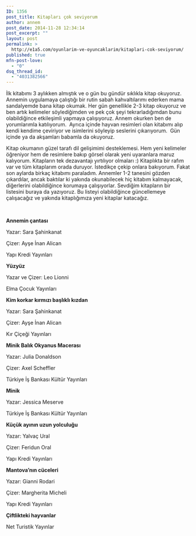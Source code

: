 ```yaml
---
ID: 1356
post_title: Kitapları çok seviyorum
author: annem
post_date: 2014-11-28 12:34:14
post_excerpt: ""
layout: post
permalink: >
  http://e1a5.com/oyunlarim-ve-oyuncaklarim/kitaplari-cok-seviyorum/
published: true
mfn-post-love:
  - "0"
dsq_thread_id:
  - "4031382566"
---
```

İlk kitabımı 3 aylıkken almıştık ve o gün bu gündür sıklıkla kitap okuyoruz. Annemin uygulamaya çalıştığı bir rutin sabah kahvaltılarımı ederken mama sandalyemde bana kitap okumak. Her gün genellikle 2-3 kitap okuyoruz ve ben artık kelimeler söylediğimden ve pek çok şeyi tekrarladığımdan bunu olabildiğince etkileşimli yapmaya çalışıyoruz. Annem okurken ben de yorumlarımla katılıyorum.  Ayrıca içinde hayvan resimleri olan kitabımı alıp kendi kendime çeviriyor ve isimlerini söyleyip seslerini çıkarıyorum.  Gün içinde ya da akşamları babamla da okuyoruz.

Kitap okumanın güzel tarafı dil gelişimimi desteklemesi. Hem yeni kelimeler öğreniyor hem de resimlere bakıp görsel olarak yeni uyaranlara maruz kalıyorum. Kitapların tek dezavantajı yırtılıyor olmaları :) Kitaplıkta bir rafım var ve tüm kitaplarım orada duruyor. İstedikçe çekip onlara bakıyorum. Fakat son aylarda birkaç kitabımı paraladım. Annemler 1-2 tanesini gözden çıkardılar, ancak baktılar ki yakında okunabilecek hiç kitabım kalmayacak, diğerlerini olabildiğince korumaya çalışıyorlar. Sevdiğim kitapların bir listesini buraya da yazıyoruz. Bu listeyi olabildiğince güncellemeye çalışacağız ve yakında kitaplığımıza yeni kitaplar katacağız.

&nbsp;

<strong>Annemin çantası</strong>

Yazar: Sara Şahinkanat

Çizer: Ayşe İnan Alican

Yapı Kredi Yayınları

<strong>Yüzyüz</strong>

Yazar ve Çizer: Leo Lionni

Elma Çocuk Yayınları

<strong>Kim korkar kırmızı başlıklı kızdan</strong>

Yazar: Sara Şahinkanat

Çizer: Ayşe İnan Alican

Kır Çiçeği Yayınları

<strong>Minik Balık Okyanus Macerası</strong>

Yazar: Julia Donaldson

Çizer: Axel Scheffler

Türkiye İş Bankası Kültür Yayınları

<strong>Minik</strong>

Yazar: Jessica Meserve

Türkiye İş Bankası Kültür Yayınları

<strong>Küçük ayının uzun yolculuğu</strong>

Yazar: Yalvaç Ural

Çizer: Feridun Oral

Yapı Kredi Yayınları

<strong>Mantova’nın cüceleri</strong>

Yazar: Gianni Rodari

Çizer: Margherita Micheli

Yapı Kredi Yayınları

<strong>Çiftlikteki hayvanlar</strong>

Net Turistik Yayınlar